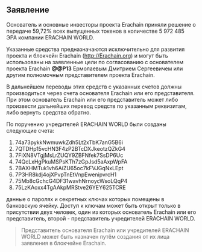 
## Заявление

Основатель и основные инвесторы проекта Erachain приняли решение о передаче 59,72% всех выпущенных токенов в количестве 5 972 485 ЭРА компании ERACHAIN WORLD.

Указанные средства предназначаются исключительно для развития проекта и блокчейн Erachain (http://Erachain.org) и могут быть использованы на заявленные цели по согласованию с основателем проекта Erachain **@@P13** Ермолаевым Дмитрием Сергеевичем или другим полномочным представителем проекта Erachain.

В дальнейшем переводы этих средств с указанных счетов должны производиться через счета основателя Erachain или его представителя. 
При этом основатель Erachain или его представитель может либо произвести дальнейших перевод средств по указанным реквизитам, либо вернуть средства обратно.

По поручению учредителей  ERACHAIN WORLD были созданы следующие счета:  

1. 74a73pykkNwmuwkZdh5Lt2xTbK7anG5B6i  
2. 7QTDHp15vcHN3F4zP2BTcDXJkeotzQZkG4  
3. 7FiXN8VTgjMsLrZUQY9ZBFNfek7SsDP6Uc  
4. 74QcLxHgPkuMSPsKTh7zGpJsd5aAxpWpFA  
5. 7BAXHMTuk1vh6AiZU65oc7kFVJGqNxLEpt  
6. 7P3HR8kdj4ojXPvpTnEtVnpEwenipvrcH1  
7. 75Mb8cGchcG4DF31wavhNrnoycWsoLQqP4  
8. 75LzKAoxx4TgAAkpMRStve26YEY625TCRE  

данные о паролях и секретных ключах которых помещены в банковскую ячейку. Доступ к ключам может быть открыт только в присутствии двух человек, один из которых основатель Erachain или его представитель, второй - представитель учредителей ERACHAIN WORLD.

> Представитель основателя Erachain или учредителей ERACHAIN WORLD может быть назначен путём создания от их лица заявления в блокчейне Erachain.



